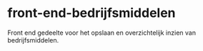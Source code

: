 # front-end-bedrijfsmiddelen
Front end gedeelte voor het opslaan en overzichtelijk inzien van bedrijfsmiddelen.
